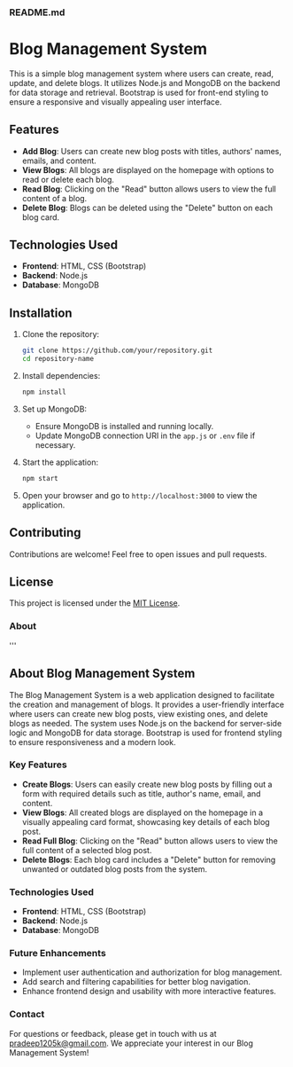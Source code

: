 ### README.md


# Blog Management System

This is a simple blog management system where users can create, read, update, and delete blogs. It utilizes Node.js and MongoDB on the backend for data storage and retrieval. Bootstrap is used for front-end styling to ensure a responsive and visually appealing user interface.

## Features

- **Add Blog**: Users can create new blog posts with titles, authors' names, emails, and content.
- **View Blogs**: All blogs are displayed on the homepage with options to read or delete each blog.
- **Read Blog**: Clicking on the "Read" button allows users to view the full content of a blog.
- **Delete Blog**: Blogs can be deleted using the "Delete" button on each blog card.

## Technologies Used

- **Frontend**: HTML, CSS (Bootstrap)
- **Backend**: Node.js
- **Database**: MongoDB

## Installation

1. Clone the repository:
   ```bash
   git clone https://github.com/your/repository.git
   cd repository-name
   ```

2. Install dependencies:
   ```bash
   npm install
   ```

3. Set up MongoDB:
   - Ensure MongoDB is installed and running locally.
   - Update MongoDB connection URI in the `app.js` or `.env` file if necessary.

4. Start the application:
   ```bash
   npm start
   ```

5. Open your browser and go to `http://localhost:3000` to view the application.

## Contributing

Contributions are welcome! Feel free to open issues and pull requests.

## License

This project is licensed under the [MIT License](LICENSE).


### About

'''
## About Blog Management System

The Blog Management System is a web application designed to facilitate the creation and management of blogs. It provides a user-friendly interface where users can create new blog posts, view existing ones, and delete blogs as needed. The system uses Node.js on the backend for server-side logic and MongoDB for data storage. Bootstrap is used for frontend styling to ensure responsiveness and a modern look.

### Key Features

- **Create Blogs**: Users can easily create new blog posts by filling out a form with required details such as title, author's name, email, and content.
- **View Blogs**: All created blogs are displayed on the homepage in a visually appealing card format, showcasing key details of each blog post.
- **Read Full Blog**: Clicking on the "Read" button allows users to view the full content of a selected blog post.
- **Delete Blogs**: Each blog card includes a "Delete" button for removing unwanted or outdated blog posts from the system.

### Technologies Used

- **Frontend**: HTML, CSS (Bootstrap)
- **Backend**: Node.js
- **Database**: MongoDB

### Future Enhancements

- Implement user authentication and authorization for blog management.
- Add search and filtering capabilities for better blog navigation.
- Enhance frontend design and usability with more interactive features.

### Contact

For questions or feedback, please get in touch with us at pradeep1205k@gmail.com. We appreciate your interest in our Blog Management System!



